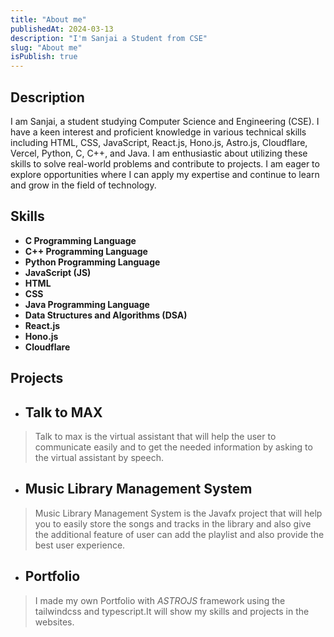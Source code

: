 ```yaml
---
title: "About me"
publishedAt: 2024-03-13
description: "I'm Sanjai a Student from CSE"
slug: "About me"
isPublish: true
---
```


## Description


I am Sanjai, a student studying Computer Science and Engineering (CSE). I have a keen interest and proficient knowledge in various technical skills including HTML, CSS, JavaScript, React.js, Hono.js, Astro.js, Cloudflare, Vercel, Python, C, C++, and Java. I am enthusiastic about utilizing these skills to solve real-world problems and contribute to projects. I am eager to explore opportunities where I can apply my expertise and continue to learn and grow in the field of technology.

## Skills

  - **C Programming Language**
  - **C++ Programming Language**
  - **Python Programming Language**
  - **JavaScript (JS)**
  - **HTML**
  - **CSS**
  - **Java Programming Language**
  - **Data Structures and Algorithms (DSA)**
  - **React.js**
  - **Hono.js**
  - **Cloudflare**


## Projects

 - ## Talk to MAX

> Talk to max is the virtual assistant that will help the user to communicate easily and to get the needed information by asking to the virtual assistant by speech.

- ## Music Library Management System
> Music Library Management System is the Javafx project that will help you to easily store the songs and tracks in the library and also give the additional feature of user can add the playlist and also provide the best user experience.

- ## Portfolio 

>I made my own Portfolio with *ASTROJS* framework using the tailwindcss and typescript.It will show my skills and projects in the websites. 

